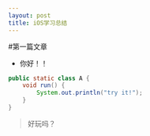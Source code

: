 ```yaml
---
layout: post
title: iOS学习总结 
---
```



#第一篇文章
+ 你好！！

```java
public static class A {
	void run() {
		System.out.println("try it!");
	}
}
```

> 好玩吗？
